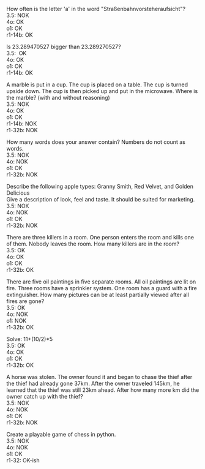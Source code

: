 How often is the letter 'a' in the word "Straßenbahnvorsteheraufsicht"?  
3.5: NOK  
4o: OK  
o1: OK  
r1-14b: OK

Is 23.289470527 bigger than 23.289270527?  
3.5:  OK  
4o: OK  
o1: OK  
r1-14b: OK

A marble is put in a cup. The cup is placed on a table. The cup is turned upside down. The cup is then picked up and put in the microwave. Where is the marble? (with and without reasoning)  
3.5: NOK  
4o: OK  
o1: OK  
r1-14b: NOK  
r1-32b: NOK

How many words does your answer contain? Numbers do not count as words.  
3.5: NOK  
4o: NOK  
o1: OK  
r1-32b: NOK

Describe the following apple types: Granny Smith, Red Velvet, and Golden Delicious  
Give a description of look, feel and taste. It should be suited for marketing.  
3.5: NOK  
4o: NOK  
o1: OK  
r1-32b: NOK

There are three killers in a room. One person enters the room and kills one of them. Nobody leaves the room. How many killers are in the room?  
3.5: OK  
4o: OK  
o1: OK  
r1-32b: OK

There are five oil paintings in five separate rooms. All oil paintings are lit on fire. Three rooms have a sprinkler system. One room has a guard with a fire extinguisher. How many pictures can be at least partially viewed after all fires are gone?  
3.5: OK  
4o: NOK  
o1: NOK  
r1-32b: OK

Solve: 11+(10/2)*5  
3.5: OK  
4o: OK  
o1: OK  
r1-32b: OK

A horse was stolen. The owner found it and began to chase the thief after the thief had already gone 37km. After the owner traveled 145km, he learned that the thief was still 23km ahead. After how many more km did the owner catch up with the thief?  
3.5: NOK  
4o: NOK  
o1: OK  
r1-32b: NOK

Create a playable game of chess in python.  
3.5: NOK  
4o: NOK  
o1: OK  
r1-32: OK-ish